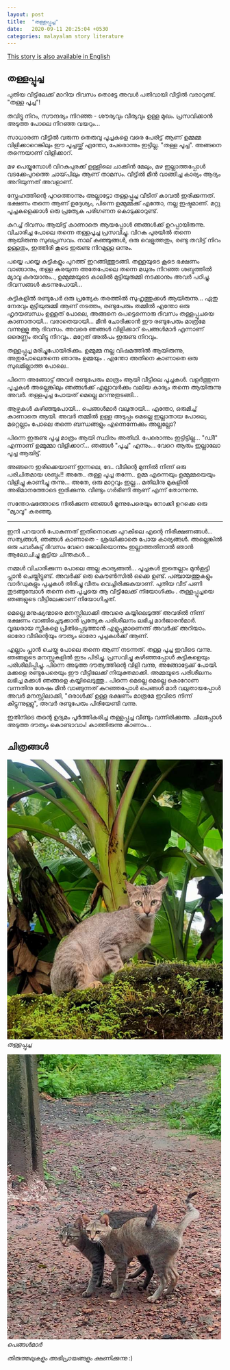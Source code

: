 ```yaml
---
layout: post
title:  "തള്ളപ്പൂച്ച"
date:   2020-09-11 20:25:04 +0530
categories: malayalam story literature
---
```


[This story is also available in English](/mother-cat-english)


## തള്ളപ്പൂച്ച

പുതിയ വീട്ടിലേക്ക് മാറിയ ദിവസം തൊട്ടേ അവൾ പതിവായി വീട്ടിൽ വരാറുണ്ട്. "തള്ള പൂച്ച"!

തവിട്ടു നിറം, സൗന്ദര്യം നിറഞ്ഞ - ശൗര്യവും വീര്യവും ഉള്ള മുഖം. പ്രസവിക്കാൻ  അടുത്ത പോലെ നിറഞ്ഞ വയറും...

സാധാരണ വീട്ടിൽ വരുന്ന തെരുവു പൂച്ചകളെ വരെ പേരിട്ട് ആണ് ഉമ്മമ്മ വിളിക്കാറെങ്കിലും ഈ പൂച്ചയ്ക്ക് എന്തോ, പേരൊന്നും ഇട്ടില്ല. "തള്ള പൂച്ച". അങ്ങനെ തന്നെയാണ് വിളിക്കാറ്. 


മഴ പെയ്യുമ്പോൾ വിറകുപുരക്ക്‌ ഉള്ളിലെ ചാക്കിൻ മേലും, മഴ ഇല്ലാത്തപ്പോൾ വടക്കേപുറത്തെ ചായ്‌പിലും ആണ് താമസം. വീട്ടിൽ മീൻ വാങ്ങിച്ച കാര്യം ആദ്യം അറിയുന്നത് അവളാണ്.


സ്നേഹത്തിന്റെ പുറത്തൊന്നും അല്ലാട്ടോ തള്ളപ്പൂച്ച വീടിന് കാവൽ ഇരിക്കുന്നത്. ഭക്ഷണം തന്നെ ആണ് ഉദ്ദേശ്യം, പിന്നെ ഉമ്മുമ്മക്ക്‌  എന്തോ, നല്ല ഇഷ്ടമാണ്. മറ്റു പൂച്ചകളെക്കാൾ ഒരു പ്രത്യേക പരിഗണന കൊടുക്കാറുണ്ട്.

കുറച്ച് ദിവസം ആയിട്ട് കാണാതെ ആയപ്പോൾ ഞങ്ങൾക്ക്‌ ഉറപ്പായിരുന്നു. വിചാരിച്ച പോലെ തന്നെ തള്ളപൂച്ച പ്രസവിച്ചു. വിറകു പുരയിൽ തന്നെ ആയിരുന്നു സുഖപ്രസവം.  നാല് കുഞ്ഞുങ്ങൾ, ഒരു വെളുത്തതും, രണ്ടു തവിട്ട്‌ നിറം ഉള്ളതും, ഇത്തിരി കൂടെ ഇരുണ്ട നിറമുള്ള ഒന്നും.

പയ്യെ പയ്യെ കുട്ടികളും പുറത്ത് ഇറങ്ങിത്തുടങ്ങി. തള്ളയുടെ കൂടെ ഭക്ഷണം വാങ്ങാനും, തള്ള കരയുന്ന അതേപോലെ തന്നെ മധുരം നിറഞ്ഞ ശബ്ദത്തിൽ മ്യാവൂ കരയാനും.., ഉമ്മുമ്മയുടെ കാലിൽ മുട്ടിയുരുമ്മി നടക്കാനും അവർ പഠിച്ചു. ദിവസങ്ങൾ കടന്നുപോയി... 


കുട്ടികളിൽ രണ്ടുപേർ ഒരു പ്രത്യേക തരത്തിൽ സുഹൃത്തുക്കൾ ആയിരുന്നു... ഏതു നേരവും മുട്ടിയുരുമ്മി ആണ് നടത്തം, രണ്ടുപേരും തമ്മിൽ എന്തോ ഒരു ഹൃദയബന്ധം ഉള്ളത് പോലെ, അങ്ങനെ പെട്ടെന്നൊരു ദിവസം തള്ളപ്പൂചയെ കാണാതായി... വരാതെയായി... മീൻ ചോദിക്കാൻ ഈ രണ്ടുപേരും മാത്രമേ വന്നുള്ളൂ  ആ ദിവസം. അവരെ ഞങ്ങൾ  വിളിക്കാറ് പെങ്ങൾമാർ എന്നാണ് ഒരെണ്ണം തവിട്ടു നിറവും.. മറ്റേത് അൽപം ഇരുണ്ട നിറവും.

തള്ളപ്പൂച്ച മരിച്ചുപോയിരിക്കും.  ഉമ്മുമ്മ നല്ല വിഷമത്തിൽ ആയിരുന്നു, അതുപോലെതന്നെ ഞാനും ഉമ്മയും . എന്തോ അതിനെ കാണാതെ ഒരു സുഖമില്ലാത്ത പോലെ.. 

പിന്നെ അങ്ങോട്ട് അവർ രണ്ടുപേരും മാത്രം ആയി വീട്ടിലെ പൂച്ചകൾ. വളർത്തുന്ന പൂച്ചകൾ അല്ലെങ്കിലും ഞങ്ങൾക്ക് എല്ലാവർക്കും വലിയ കാര്യം തന്നെ ആയിരുന്നു അവർ. തള്ളപൂച്ച പോയത് മെല്ലെ മറന്നുതുടങ്ങി...


ആഴ്ചകൾ കഴിഞ്ഞുപോയി... പെങ്ങൾമാർ വലുതായി... എന്തോ, ഒരുമിച്ച് കാണാതെ ആയി. അവർ തമ്മിൽ ഉള്ള അടുപ്പം മെല്ലെ ഇല്ലാതായ പോലെ, മറ്റെല്ലാം പോലെ തന്നെ ബന്ധങ്ങളും എന്നെന്നേക്കും അല്ലല്ലോ?


പിന്നെ ഇരുണ്ട പൂച്ച മാത്രം ആയി സ്ഥിരം അതിഥി. പേരൊന്നും ഇട്ടിട്ടില്ല... "ഡിീ" എന്നാണ് ഉമ്മുമ്മാ വിളിക്കാറ്... ഞങ്ങൾ  "പൂച്ച" എന്നും... വേറെ ആരും ഇല്ലാലോ പൂച്ച ആയിട്ട്.

അങ്ങനെ ഇരിക്കെയാണ് ഇന്നലെ, ദേ.. വീടിന്റെ മുന്നിൽ നിന്ന് ഒരു പരിചിതമായ ശബ്ദം!! അതേ.. തള്ള പൂച്ച തന്നേ.. ഉമ്മ എന്നെയും ഉമ്മുമ്മയെയും വിളിച്ചു കാണിച്ചു തന്നു... അതേ, ഒരു മാറ്റവും ഇല്ല... മതിലിനു മുകളിൽ അഭിമാനത്തോടെ ഇരിക്കുന്നു. വീണ്ടും ഗർഭിണി ആണ് എന്ന് തോന്നുന്നു. 

സന്തോഷത്തോടെ നിൽക്കുന്ന ഞങ്ങൾ  മൂന്നുപേരെയും നോക്കി ഉറക്കെ ഒരു "മ്യാവൂ" കരഞ്ഞു. 


---------------------


ഇനി പറയാൻ പോകുന്നത് ഇതിനൊക്കെ പുറകിലെ എന്റെ നിരീക്ഷണങ്ങൾ... സത്യങ്ങൾ, ഞങ്ങൾ കാണാതെ - ശ്രദ്ധിക്കാതെ പോയ കാര്യങ്ങൾ. അല്ലെങ്കിൽ  ഒരു പവർകട്ട് ദിവസം വേറെ ജോലിയൊന്നും ഇല്ലാത്തതിനാൽ ഞാൻ ആലോചിച്ചു കൂട്ടിയ ചിന്തകൾ... 


നമ്മൾ വിചാരിക്കുന്ന പോലെ അല്ല കാര്യങ്ങൽ... പൂച്ചകൾ ഇതെല്ലാം മുൻകൂട്ടി പ്ലാൻ ചെയ്തിട്ടുണ്ട്. അവർക്ക് ഒരു കൌൺസിൽ  ഒക്കെ ഉണ്ട്. പഞ്ചായത്തുകളും വാർഡുകളും പൂച്ചകൾ തിരിച്ചു വീതം വെച്ചിരിക്കുകയാണ്. പുതിയ വീട് പണി തുടങ്ങുമ്പോൾ തന്നെ ഒരു പൂച്ചയെ ആ വീട്ടിലേക്ക് നിയോഗിക്കും . തള്ളപ്പൂച്ചയെ  ഞങ്ങളുടെ വീട്ടിലേക്കാണ് നിയോഗിച്ചത്.


മെല്ലെ മനുഷ്യന്മാരെ മനസ്സിലാക്കി അവരെ കയ്യിലെടുത്ത് അവരിൽ നിന്ന് ഭക്ഷണം വാങ്ങിച്ചെടുക്കാൻ പ്രത്യേക പരിശീലനം ലഭിച്ച മാർജാരൻമാർ. വൃദ്ധരായ സ്ത്രീകളെ പ്രീതിപ്പെടുത്താൻ എളുപ്പമാണെന്ന് അവർക്ക് അറിയാം. ഓരോ വീടിന്റെയും ദൗത്യം ഓരോ പൂച്ചകൾക്ക് ആണ്.


എല്ലാം പ്ലാൻ ചെയ്ത പോലെ തന്നെ ആണ് നടന്നത്. തള്ള പൂച്ച ഇവിടെ വന്നു. ഞങ്ങളുടെ മനസ്സുകളിൽ ഇടം പിടിച്ചു. പ്രസവിച്ചു കഴിഞ്ഞപ്പോൾ കുട്ടികളെയും പരിശീലിപ്പിച്ചു. പിന്നെ അടുത്ത ദൗത്യത്തിന്റെ  വിളി വന്നു, അങ്ങോട്ടേക്ക് പോയി. മക്കളെ രണ്ടുപേരെയും ഈ വീട്ടിലേക്ക് നിയുക്തമാക്കി. അമ്മയുടെ പരിശീലനം ലഭിച്ച മക്കൾ ഞങ്ങളെ കയ്യിലെടുത്തു.. പിന്നെ മെല്ലെ മെല്ലെ കൊറോണ വന്നതിനു ശേഷം മീൻ വാങ്ങുന്നത് കുറഞ്ഞപ്പോൾ പെങ്ങൾ മാർ വലുതായപ്പോൾ അവർ മനസ്സിലാക്കി, "ഒരാൾക്ക് ഉള്ള ഭക്ഷണം മാത്രമേ ഇവിടെ നിന്ന് കിട്ടുന്നുള്ളു", അവർ രണ്ടുപേരും പിരിയേണ്ടി വന്നു.


ഇതിനിടെ തന്റെ ഉദ്യമം പൂർത്തികരിച്ച തള്ളപ്പൂച്ച വീണ്ടും വന്നിരിക്കുന്നു. ചിലപ്പോൾ അടുത്ത ദൗത്യം കൊണ്ടാവാം! കാത്തിരുന്നു കാണാം...


## ചിത്രങ്ങൾ 

![തള്ളപ്പൂച്ച](/assets/cats/the_mother_cat.jpg)
_തള്ളപ്പൂച്ച_


![പെങ്ങൾമാർ](/assets/cats/the_sisters.jpg)
_പെങ്ങൾമാർ_

_തിരുത്തലുകളും അഭിപ്രായങ്ങളും ക്ഷണിക്കുന്നു_ :)


